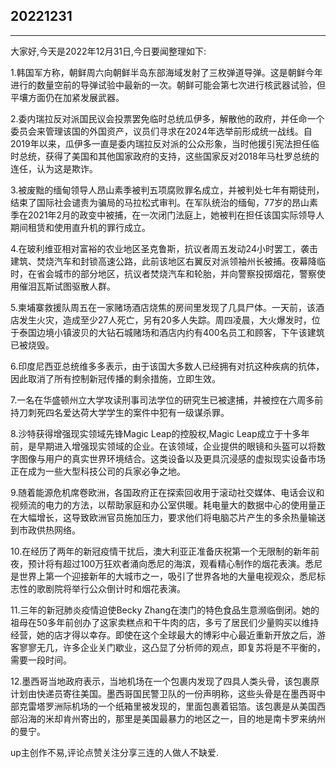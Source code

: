 ## 20221231

---

大家好,今天是2022年12月31日,今日要闻整理如下:

1.韩国军方称，朝鲜周六向朝鲜半岛东部海域发射了三枚弹道导弹。这是朝鲜今年进行的数量空前的导弹试验中最新的一次。朝鲜可能会第七次进行核武器试验，但平壤方面仍在加紧发展武器。

2.委内瑞拉反对派国民议会投票罢免临时总统瓜伊多，解散他的政府，并任命一个委员会来管理该国的外国资产，议员们寻求在2024年选举前形成统一战线。自2019年以来，瓜伊多一直是委内瑞拉反对派的公众形象，当时他援引宪法担任临时总统，获得了美国和其他国家政府的支持，这些国家反对2018年马杜罗总统的连任，认为这是欺诈。

3.被废黜的缅甸领导人昂山素季被判五项腐败罪名成立，并被判处七年有期徒刑，结束了国际社会谴责为骗局的马拉松式审判。在军队统治的缅甸，77岁的昂山素季在2021年2月的政变中被捕，在一次闭门法庭上，她被判在担任该国实际领导人期间租赁和使用直升机的罪行成立。

4.在玻利维亚相对富裕的农业地区圣克鲁斯，抗议者周五发动24小时罢工，袭击建筑、焚烧汽车和封锁高速公路，此前该地区右翼反对派领袖州长被捕。夜幕降临时，在省会城市的部分地区，抗议者焚烧汽车和轮胎，并向警察投掷烟花，警察使用催泪瓦斯试图驱散人群。

5.柬埔寨救援队周五在一家赌场酒店烧焦的房间里发现了几具尸体。一天前，该酒店发生火灾，造成至少27人死亡，另有20多人失踪。周四凌晨，大火爆发时，位于泰国边境小镇波贝的大钻石城赌场和酒店内约有400名员工和顾客，下午该建筑已被烧毁。

6.印度尼西亚总统维多多表示，由于该国大多数人已经拥有对抗这种疾病的抗体，因此取消了所有控制新冠传播的剩余措施，立即生效。

7.一名在华盛顿州立大学攻读刑事司法学位的研究生已被逮捕，并被控在六周多前持刀刺死四名爱达荷大学学生的案件中犯有一级谋杀罪。

8.沙特获得增强现实领域先锋Magic Leap的控股权,Magic Leap成立于十多年前，是早期进入增强现实领域的企业。在该领域，企业提供的眼镜和头盔可以将数字图像与用户的真实世界环境结合。这类设备以及更具沉浸感的虚拟现实设备市场正在成为一些大型科技公司的兵家必争之地。

9.随着能源危机席卷欧洲，各国政府正在探索回收用于滚动社交媒体、电话会议和视频流的电力的方法，以帮助家庭和办公室供暖。耗电量大的数据中心的使用量正在大幅增长，这导致欧洲官员施加压力，要求他们将电脑芯片产生的多余热量输送到市政供热网络。

10.在经历了两年的新冠疫情干扰后，澳大利亚正准备庆祝第一个无限制的新年前夜，预计将有超过100万狂欢者涌向悉尼的海滨，观看精心制作的烟花表演。悉尼是世界上第一个迎接新年的大城市之一，吸引了世界各地的大量电视观众，悉尼标志性的歌剧院将举行公众倒计时和烟花表演。

11.三年的新冠肺炎疫情迫使Becky Zhang在澳门的特色食品生意濒临倒闭。她的祖母在50多年前创办了这家卖糕点和干牛肉的店，多亏了居民们少量购买以维持经营，她的店才得以幸存。即使在这个全球最大的博彩中心最近重新开放之后，游客寥寥无几，许多企业关门歇业，这凸显了分析师的观点，即复苏将是不平衡的，需要一段时间。

12.墨西哥当地政府表示，当地机场在一个包裹内发现了四具人类头骨，该包裹原计划由快递员寄往美国。墨西哥国民警卫队的一份声明称，这些头骨是在墨西哥中部克雷塔罗洲际机场的一个纸箱里被发现的，里面包裹着铝箔。该包裹是从美国西部沿海的米却肯州寄出的，那里是美国最暴力的地区之一，目的地是南卡罗来纳州的曼宁。

up主创作不易,评论点赞关注分享三连的人做人不缺爱.